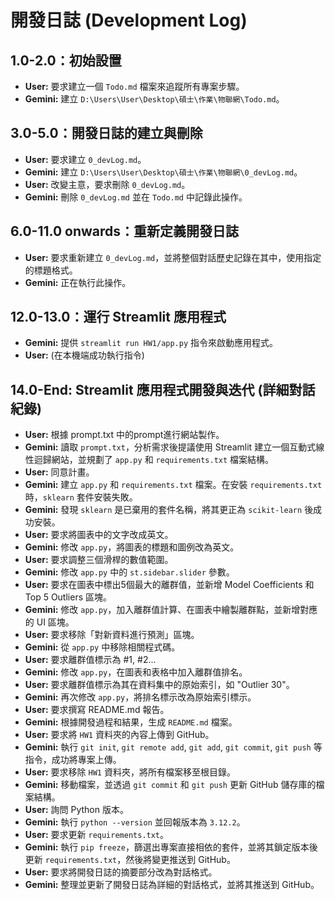 # 開發日誌 (Development Log)

## 1.0-2.0：初始設置
- **User:** 要求建立一個 `Todo.md` 檔案來追蹤所有專案步驟。
- **Gemini:** 建立 `D:\Users\User\Desktop\碩士\作業\物聯網\Todo.md`。

## 3.0-5.0：開發日誌的建立與刪除
- **User:** 要求建立 `0_devLog.md`。
- **Gemini:** 建立 `D:\Users\User\Desktop\碩士\作業\物聯網\0_devLog.md`。
- **User:** 改變主意，要求刪除 `0_devLog.md`。
- **Gemini:** 刪除 `0_devLog.md` 並在 `Todo.md` 中記錄此操作。

## 6.0-11.0 onwards：重新定義開發日誌
- **User:** 要求重新建立 `0_devLog.md`，並將整個對話歷史記錄在其中，使用指定的標題格式。
- **Gemini:** 正在執行此操作。

## 12.0-13.0：運行 Streamlit 應用程式
- **Gemini:** 提供 `streamlit run HW1/app.py` 指令來啟動應用程式。
- **User:** (在本機端成功執行指令)

## 14.0-End: Streamlit 應用程式開發與迭代 (詳細對話紀錄)
- **User:** 根據 prompt.txt 中的prompt進行網站製作。
- **Gemini:** 讀取 `prompt.txt`，分析需求後提議使用 Streamlit 建立一個互動式線性迴歸網站，並規劃了 `app.py` 和 `requirements.txt` 檔案結構。
- **User:** 同意計畫。
- **Gemini:** 建立 `app.py` 和 `requirements.txt` 檔案。在安裝 `requirements.txt` 時，`sklearn` 套件安裝失敗。
- **Gemini:** 發現 `sklearn` 是已棄用的套件名稱，將其更正為 `scikit-learn` 後成功安裝。
- **User:** 要求將圖表中的文字改成英文。
- **Gemini:** 修改 `app.py`，將圖表的標題和圖例改為英文。
- **User:** 要求調整三個滑桿的數值範圍。
- **Gemini:** 修改 `app.py` 中的 `st.sidebar.slider` 參數。
- **User:** 要求在圖表中標出5個最大的離群值，並新增 Model Coefficients 和 Top 5 Outliers 區塊。
- **Gemini:** 修改 `app.py`，加入離群值計算、在圖表中繪製離群點，並新增對應的 UI 區塊。
- **User:** 要求移除「對新資料進行預測」區塊。
- **Gemini:** 從 `app.py` 中移除相關程式碼。
- **User:** 要求離群值標示為 #1, #2...
- **Gemini:** 修改 `app.py`，在圖表和表格中加入離群值排名。
- **User:** 要求離群值標示為其在資料集中的原始索引，如 "Outlier 30"。
- **Gemini:** 再次修改 `app.py`，將排名標示改為原始索引標示。
- **User:** 要求撰寫 README.md 報告。
- **Gemini:** 根據開發過程和結果，生成 `README.md` 檔案。
- **User:** 要求將 `HW1` 資料夾的內容上傳到 GitHub。
- **Gemini:** 執行 `git init`, `git remote add`, `git add`, `git commit`, `git push` 等指令，成功將專案上傳。
- **User:** 要求移除 `HW1` 資料夾，將所有檔案移至根目錄。
- **Gemini:** 移動檔案，並透過 `git commit` 和 `git push` 更新 GitHub 儲存庫的檔案結構。
- **User:** 詢問 Python 版本。
- **Gemini:** 執行 `python --version` 並回報版本為 `3.12.2`。
- **User:** 要求更新 `requirements.txt`。
- **Gemini:** 執行 `pip freeze`，篩選出專案直接相依的套件，並將其鎖定版本後更新 `requirements.txt`，然後將變更推送到 GitHub。
- **User:** 要求將開發日誌的摘要部分改為對話格式。
- **Gemini:** 整理並更新了開發日誌為詳細的對話格式，並將其推送到 GitHub。